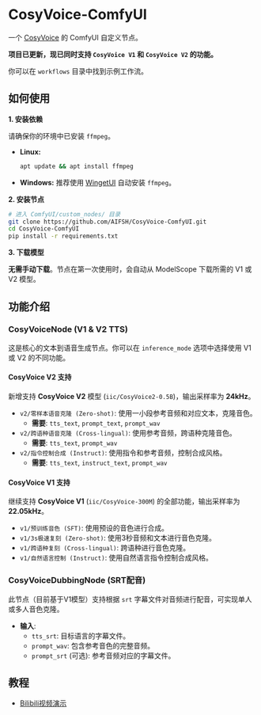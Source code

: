 # CosyVoice-ComfyUI

一个 [CosyVoice](https://github.com/FunAudioLLM/CosyVoice) 的 ComfyUI 自定义节点。

**项目已更新，现已同时支持 `CosyVoice V1` 和 `CosyVoice V2` 的功能。**

你可以在 `workflows` 目录中找到示例工作流。

## 如何使用

**1. 安装依赖**

请确保你的环境中已安装 `ffmpeg`。

- **Linux:**
  ```bash
  apt update && apt install ffmpeg
  ```
- **Windows:**
  推荐使用 [WingetUI](https://github.com/marticliment/WingetUI) 自动安装 `ffmpeg`。

**2. 安装节点**

```bash
# 进入 ComfyUI/custom_nodes/ 目录
git clone https://github.com/AIFSH/CosyVoice-ComfyUI.git
cd CosyVoice-ComfyUI
pip install -r requirements.txt
```

**3. 下载模型**

**无需手动下载**。节点在第一次使用时，会自动从 ModelScope 下载所需的 V1 或 V2 模型。

## 功能介绍

### CosyVoiceNode (V1 & V2 TTS)

这是核心的文本到语音生成节点。你可以在 `inference_mode` 选项中选择使用 V1 或 V2 的不同功能。

#### CosyVoice V2 支持

新增支持 **CosyVoice V2** 模型 (`iic/CosyVoice2-0.5B`)，输出采样率为 **24kHz**。

- `v2/零样本语音克隆 (Zero-shot)`: 使用一小段参考音频和对应文本，克隆音色。
  - **需要**: `tts_text`, `prompt_text`, `prompt_wav`
- `v2/跨语种语音克隆 (Cross-lingual)`: 使用参考音频，跨语种克隆音色。
  - **需要**: `tts_text`, `prompt_wav`
- `v2/指令控制合成 (Instruct)`: 使用指令和参考音频，控制合成风格。
  - **需要**: `tts_text`, `instruct_text`, `prompt_wav`

#### CosyVoice V1 支持

继续支持 **CosyVoice V1** (`iic/CosyVoice-300M`) 的全部功能，输出采样率为 **22.05kHz**。

- `v1/预训练音色 (SFT)`: 使用预设的音色进行合成。
- `v1/3s极速复刻 (Zero-shot)`: 使用3秒音频和文本进行音色克隆。
- `v1/跨语种复刻 (Cross-lingual)`: 跨语种进行音色克隆。
- `v1/自然语言控制 (Instruct)`: 使用自然语言指令控制合成风格。

### CosyVoiceDubbingNode (SRT配音)

此节点（目前基于V1模型）支持根据 `srt` 字幕文件对音频进行配音，可实现单人或多人音色克隆。

- **输入**:
  - `tts_srt`: 目标语言的字幕文件。
  - `prompt_wav`: 包含参考音色的完整音频。
  - `prompt_srt` (可选): 参考音频对应的字幕文件。

## 教程

- [Bilibili视频演示](https://www.bilibili.com/video/BV16H4y1w7su)